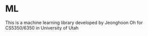 # ML
This is a machine learning library developed by Jeonghoon Oh for CS5350/6350 in University of Utah
